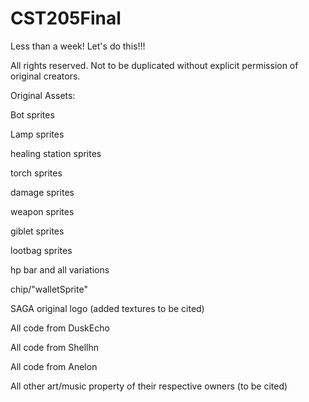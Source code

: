 # CST205Final
Less than a week! Let's do this!!!

All rights reserved.  Not to be duplicated without explicit permission of original creators.

Original Assets:

Bot sprites

Lamp sprites

healing station sprites

torch sprites

damage sprites

weapon sprites

giblet sprites

lootbag sprites

hp bar and all variations

chip/"walletSprite"

SAGA original logo (added textures to be cited)

All code from DuskEcho

All code from Shellhn

All code from Anelon

All other art/music property of their respective owners (to be cited)
